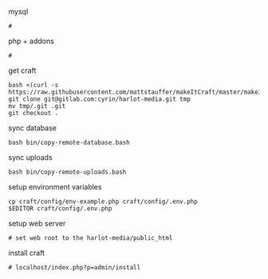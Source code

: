 mysql

    #

php + addons

    #

get craft

    bash <(curl -s https://raw.githubusercontent.com/mattstauffer/makeItCraft/master/makeItCraft.sh)
    git clone git@gitlab.com:cyrin/harlot-media.git tmp
    mv tmp/.git .git
    git checkout .

sync database

    bash bin/copy-remote-database.bash

sync uploads

    bash bin/copy-remote-uploads.bash

setup environment variables

    cp craft/config/env-example.php craft/config/.env.php
    $EDITOR craft/config/.env.php

setup web server

    # set web root to the harlot-media/public_html

install craft

    # localhost/index.php?p=admin/install
